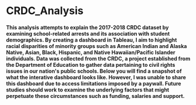 # CRDC_Analysis
#### This analysis attempts to explain the 2017-2018 CRDC dataset by examining school-related arrests and its association with student demographics. By creating a dashboard in Tableau, I aim to highlight racial disparities of minority groups such as American Indian and Alaska Native, Asian, Black, Hispanic, and Native Hawaiian/Pacific Islander individuals. Data was collected from the CRDC, a project established from the Department of Education to gather data pertaining to civil rights issues in our nation's public schools. Below you will find a snapshot of what the interative dashboard looks like. However, I was unable to share this dashboard due to access limitations imposed by a paywall. Future studies should work to examine the underlying factors that might perpetuate these circumstances such as funding, salaries and support.

